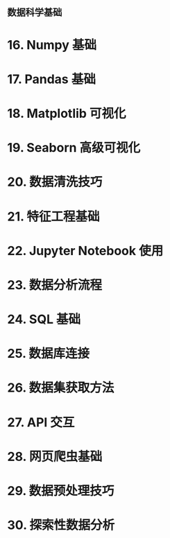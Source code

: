 ## 数据科学基础

  

# 16. Numpy 基础

# 17. Pandas 基础

# 18. Matplotlib 可视化

# 19. Seaborn 高级可视化

# 20. 数据清洗技巧

# 21. 特征工程基础

# 22. Jupyter Notebook 使用

# 23. 数据分析流程

# 24. SQL 基础

# 25. 数据库连接

# 26. 数据集获取方法

# 27. API 交互

# 28. 网页爬虫基础

# 29. 数据预处理技巧

# 30. 探索性数据分析
